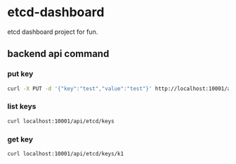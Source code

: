 # etcd-dashboard
etcd dashboard project for fun.

## backend api command
### put key
```bash
curl -X PUT -d '{"key":"test","value":"test"}' http://localhost:10001/api/etcd/keys
```
### list keys
```bash
curl localhost:10001/api/etcd/keys
```
### get key
```bash
curl localhost:10001/api/etcd/keys/k1
```
